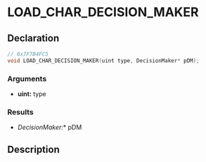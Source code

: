 # LOAD_CHAR_DECISION_MAKER

## Declaration
```cpp
// 0x7F7B4FC5
void LOAD_CHAR_DECISION_MAKER(uint type, DecisionMaker* pDM);
```

### Arguments
- **uint:** type

### Results
- **DecisionMaker*:** pDM

## Description
